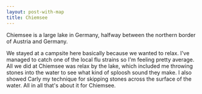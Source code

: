 ```yaml
---
layout: post-with-map
title: Chiemsee
---
```


<p class="intro"><span class="dropcap">C</span>hiemsee is a large lake in Germany, halfway between the northern border of Austria and Germany.</p>

We stayed at a campsite here basically because we wanted to relax. I've managed to catch one of the local flu strains so I'm feeling pretty average. All we did at Chiemsee was relax by the lake, which included me throwing stones into the water to see what kind of sploosh sound they make. I also showed Carly my technique for skipping stones across the surface of the water. All in all that's about it for Chiemsee.
